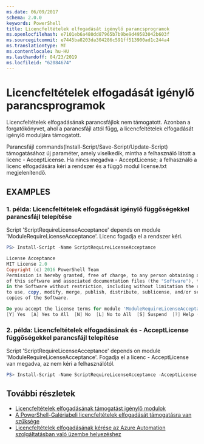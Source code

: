 ```yaml
---
ms.date: 06/09/2017
schema: 2.0.0
keywords: PowerShell
title: Licencfeltételek elfogadását igénylő parancsprogramok
ms.openlocfilehash: e7101eb6a480dd87965b7b9be9d49583042b603f
ms.sourcegitcommit: e7445ba8203da304286c591ff513900ad1c244a4
ms.translationtype: MT
ms.contentlocale: hu-HU
ms.lasthandoff: 04/23/2019
ms.locfileid: "62084674"
---
```

# <a name="requiring-license-acceptance-for-scripts"></a>Licencfeltételek elfogadását igénylő parancsprogramok

Licencfeltételek elfogadásának parancsfájlok nem támogatott. Azonban a forgatókönyvet, ahol a parancsfájl attól függ, a licencfeltételek elfogadását igénylő moduljára támogatott.

Parancsfájl commands(Install-Script/Save-Script/Update-Script) támogatásához új paraméter, amely viselkedik, mintha a felhasználó látott a licenc - AcceptLicense. Ha nincs megadva - AcceptLicense; a felhasználó a licenc elfogadására kéri a rendszer és a függő modul license.txt megjelenítendő.

## <a name="examples"></a>EXAMPLES

### <a name="example-1-install-script-with-dependencies-requiring-license-acceptance"></a>1. példa: Licencfeltételek elfogadását igénylő függőségekkel parancsfájl telepítése

Script 'ScriptRequireLicenseAcceptance' depends on module 'ModuleRequireLicenseAcceptance'. Licenc fogadja el a rendszer kéri.

```PowerShell
PS> Install-Script -Name ScriptRequireLicenseAcceptance

License Acceptance
MIT License 2.0
Copyright (c) 2016 PowerShell Team
Permission is hereby granted, free of charge, to any person obtaining a copy
of this software and associated documentation files (the "Software"), to deal
in the Software without restriction, including without limitation the rights
to use, copy, modify, merge, publish, distribute, sublicense, and/or sell
copies of the Software.

Do you accept the license terms for module 'ModuleRequireLicenseAcceptance'.
[Y] Yes  [A] Yes to All  [N] No  [L] No to All  [S] Suspend  [?] Help (default is "N"):
```

### <a name="example-2-install-script-with-dependencies-requiring-license-acceptance-and--acceptlicense"></a>2. példa: Licencfeltételek elfogadásának és - AcceptLicense függőségekkel parancsfájl telepítése

Script 'ScriptRequireLicenseAcceptance' depends on module 'ModuleRequireLicenseAcceptance'. Fogadja el a licenc - AcceptLicense van megadva, az nem kéri a felhasználótól.

```PowerShell
PS> Install-Script -Name ScriptRequireLicenseAcceptance -AcceptLicense
```

## <a name="more-details"></a>További részletek

- [Licencfeltételek elfogadásának támogatást igénylő modulok](module-license-acceptance.md)
- [A PowerShell-Galériabeli licencfeltételek elfogadását támogatásra van szüksége](../how-to/working-with-packages/packages-that-require-license-acceptance.md)
- [Licencfeltételek elfogadásának kérése az Azure Automation szolgáltatásban való üzembe helyezéshez](../how-to/working-with-packages/deploy-to-azure-automation.md)
